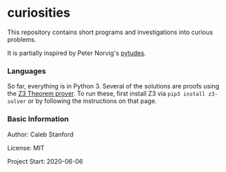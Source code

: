 # curiosities

This repository contains short programs and investigations into curious problems.

It is partially inspired by Peter Norvig's [pytudes](https://github.com/norvig/pytudes).

### Languages

So far, everything is in Python 3. Several of the solutions are proofs using the [Z3 Theorem prover](https://github.com/Z3Prover/z3). To run these, first install Z3 via `pip3 install z3-solver` or by following the instructions on that page.

### Basic Information

Author: Caleb Stanford

License: MIT

Project Start: 2020-06-06

